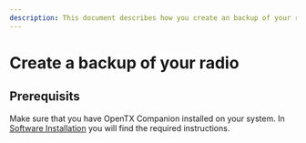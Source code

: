 ```yaml
---
description: This document describes how you create an backup of your radio.
---
```


# Create a backup of your radio

## Prerequisits

Make sure that you have OpenTX Companion installed on your system. In [Software Installation](software-installation.md) you will find the required instructions.



